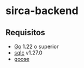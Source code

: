 # sirca-backend

## Requisitos

- [Go](https://golang.org/doc/install) 1.22 o superior
- [sqlc](https://sqlc.dev/) v1.27.0
- [goose](https://pressly.github.io/goose/)

